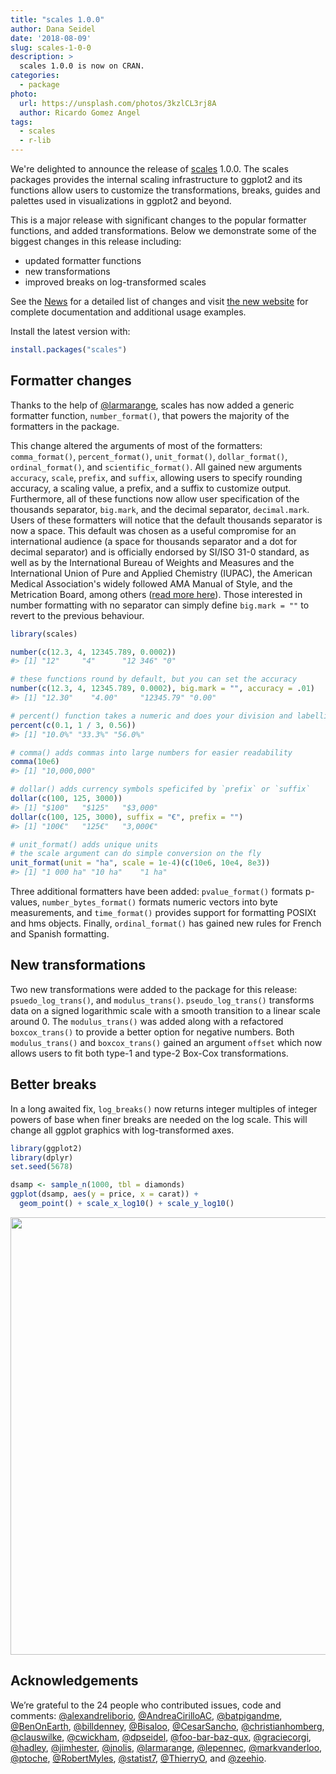 ```yaml
---
title: "scales 1.0.0"
author: Dana Seidel
date: '2018-08-09'
slug: scales-1-0-0
description: >
  scales 1.0.0 is now on CRAN.
categories:
  - package
photo:
  url: https://unsplash.com/photos/3kzlCL3rj8A
  author: Ricardo Gomez Angel
tags:
  - scales
  - r-lib
---
```




We're delighted to announce the release of [scales](https://scales.r-lib.org/) 1.0.0.
The scales packages provides the internal scaling infrastructure to ggplot2 and its functions allow users to customize the transformations, breaks, guides and palettes used in visualizations in ggplot2 and beyond.

This is a major release with significant changes to the popular formatter
functions, and added transformations. Below we demonstrate some of the biggest 
changes in this release including:

- updated formatter functions
- new transformations
- improved breaks on log-transformed scales

See the [News](https://scales.r-lib.org/news/index.html) for a detailed list of changes
and visit [the new website](https://scales.r-lib.org/) for complete documentation and 
additional usage examples.

Install the latest version with:

```r
install.packages("scales")
```

## Formatter changes

Thanks to the help of [@larmarange](https://github.com/larmarange), scales has 
now added a generic formatter function, `number_format()`, that powers the majority
of the formatters in the package. 

This change altered the arguments of most of the formatters: 
`comma_format()`, `percent_format()`, `unit_format()`, `dollar_format()`,
`ordinal_format()`, and `scientific_format()`. All gained new arguments `accuracy`, 
`scale`, `prefix`, and `suffix`, allowing users to specify rounding accuracy, 
a scaling value, a prefix, and a suffix to 
customize output. Furthermore, all of these functions now allow user 
specification of the thousands separator, `big.mark`, and the decimal separator,
`decimal.mark`. Users of these formatters will notice that the default thousands
separator is now a space. This default was chosen as a useful compromise for
an international audience (a space for thousands separator and a dot for decimal 
separator) and is officially endorsed by SI/ISO 31-0 standard, as well as by the 
International Bureau of Weights and Measures and the International Union of 
Pure and Applied Chemistry (IUPAC), the American Medical Association's widely 
followed AMA Manual of Style, and the Metrication Board, among others 
([read more here](https://www.wikiwand.com/en/Decimal_separator#/Digit_grouping)).
Those interested in number formatting with no separator can simply define 
`big.mark = ""` to revert to the previous behaviour. 


```r
library(scales)

number(c(12.3, 4, 12345.789, 0.0002))
#> [1] "12"     "4"      "12 346" "0"

# these functions round by default, but you can set the accuracy
number(c(12.3, 4, 12345.789, 0.0002), big.mark = "", accuracy = .01)
#> [1] "12.30"    "4.00"     "12345.79" "0.00"

# percent() function takes a numeric and does your division and labelling for you
percent(c(0.1, 1 / 3, 0.56))
#> [1] "10.0%" "33.3%" "56.0%"

# comma() adds commas into large numbers for easier readability
comma(10e6)
#> [1] "10,000,000"

# dollar() adds currency symbols speficifed by `prefix` or `suffix`
dollar(c(100, 125, 3000))
#> [1] "$100"   "$125"   "$3,000"
dollar(c(100, 125, 3000), suffix = "€", prefix = "")
#> [1] "100€"   "125€"   "3,000€"

# unit_format() adds unique units
# the scale argument can do simple conversion on the fly
unit_format(unit = "ha", scale = 1e-4)(c(10e6, 10e4, 8e3))
#> [1] "1 000 ha" "10 ha"    "1 ha"
```

Three additional formatters have been added: `pvalue_format()` formats p-values, `number_bytes_format()` formats numeric vectors into byte measurements, and 
`time_format()` provides support for formatting POSIXt and hms objects. Finally, `ordinal_format()` has gained new rules for French and Spanish formatting. 

## New transformations

Two new transformations were added to the package for this release: `psuedo_log_trans()`, 
and `modulus_trans()`. `pseudo_log_trans()` transforms data on a signed 
logarithmic scale with a smooth transition to a linear scale around 0. The 
`modulus_trans()` was added along with a refactored `boxcox_trans()` to 
provide a better option for negative numbers. Both `modulus_trans()` and 
`boxcox_trans()` gained an argument `offset` which now allows users to fit both
type-1 and type-2 Box-Cox transformations. 

## Better breaks

In a long awaited fix, `log_breaks()` now returns integer multiples of 
integer powers of base when finer breaks are needed on the log scale.
This will change all ggplot graphics with log-transformed axes. 


```r
library(ggplot2)
library(dplyr)
set.seed(5678)

dsamp <- sample_n(1000, tbl = diamonds)
ggplot(dsamp, aes(y = price, x = carat)) + 
  geom_point() + scale_x_log10() + scale_y_log10()
```

<img src="/articles/2018-08-scales-1-0-0_files/figure-html/logbreaks-1.png" width="700px" style="display: block; margin: auto;" />

## Acknowledgements
We’re grateful to the 24 people who contributed issues, code and comments:
[@alexandreliborio](https://github.com/alexandreliborio), [@AndreaCirilloAC](https://github.com/AndreaCirilloAC), [@batpigandme](https://github.com/batpigandme), [@BenOnEarth](https://github.com/BenOnEarth), [@billdenney](https://github.com/billdenney), [@Bisaloo](https://github.com/Bisaloo), [@CesarSancho](https://github.com/CesarSancho), [@christianhomberg](https://github.com/christianhomberg), [@clauswilke](https://github.com/clauswilke), [@cwickham](https://github.com/cwickham), 
[@dpseidel](https://github.com/dpseidel), [@foo-bar-baz-qux](https://github.com/foo-bar-baz-qux), [@graciecorgi](https://github.com/graciecorgi), [@hadley](https://github.com/hadley), [@jimhester](https://github.com/jimhester), [@jnolis](https://github.com/jnolis), [@larmarange](https://github.com/larmarange), [@lepennec](https://github.com/lepennec), [@markvanderloo](https://github.com/markvanderloo), [@ptoche](https://github.com/ptoche), [@RobertMyles](https://github.com/RobertMyles), [@statist7](https://github.com/statist7), [@ThierryO](https://github.com/ThierryO), and [@zeehio](https://github.com/zeehio).
